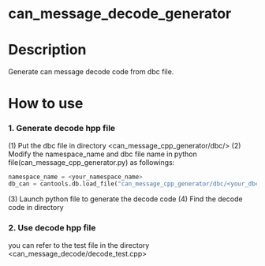 # can_message_decode_generator
# Description
  Generate can message decode code from dbc file.
# How to use
### 1. Generate decode hpp file
(1) Put the dbc file in directory <can_message_cpp_generator/dbc/>
(2) Modify the namespace_name and dbc file name in python file(can_message_cpp_generator.py) as followings:
```python
namespace_name = <your_namespace_name>
db_can = cantools.db.load_file("can_message_cpp_generator/dbc/<your_dbc_file_name>.dbc")
```
(3) Launch python file to generate the decode code
(4) Find the decode code in directory <output> 

### 2. Use decode hpp file
you can refer to the test file in the directory <can_message_decode/decode_test.cpp> 
